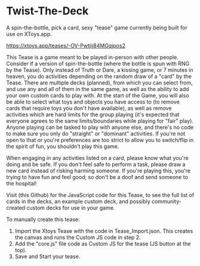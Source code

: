 # Twist-The-Deck
A spin-the-bottle, pick a card, sexy "tease" game currently being built for use on XToys.app.

https://xtoys.app/teases/-OV-Pwtjii84MGqjpos2

This Tease is a game meant to be played in-person with other people. Consider if a version of spin-the-bottle (where the bottle is spun with RNG by the Tease).  Only instead of Truth or Dare, a kissing game, or 7 minutes in heaven, you do activities depending on the random draw of a "card" by the Tease. There are multiple decks (planned), from which you can select from, and use any and all of them in the same game, as well as the ability to add your own custom cards to play with. At the start of the Game, you will also be able to select what toys and objects you have access to (to remove cards that require toys you don't have available), as well as remove activities which are hard limits for the group playing (it's expected that everyone agrees to the same limits/boundaries while playing for "fair" play). Anyone playing can be tasked to play with anyone else, and there's no code to make sure you only do "straight" or "dominant" activities.  If you're not open to that or you're preferences are too strict to allow you to switch/flip in the spirit of fun, you shouldn't play this game.

When engaging in any activities listed on a card, please know what you're doing and be safe. If you don't feel safe to perform a task, please draw a new card instead of risking harming someone. If you're playing this, you're trying to have fun and feel good; so don't be a doof and send someone to the hospital!

Visit (this Github) for the JavaScript code for this Tease, to see the full list of cards in the decks, an example custom deck, and possibly community-created custom decks for use in your game.

To manually create this tease:
1. Import the Xtoys Tease with the code in Tease_Import.json.  This creates the canvas and runs the Custom JS code in step 2.
2. Add the "core.js" file code as Custom JS for the tease (JS button at the top).
3. Save and Start your tease.
